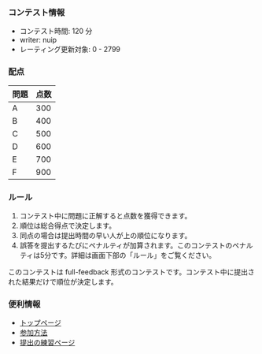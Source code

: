 
<div>

<span>

<span>

### **コンテスト情報**

<section>

<ul>

<li>
コンテスト時間: 120 分
</li>

<li>
writer:  
<span>
nuip
</span>

</li>

<li>
レーティング更新対象: 0 - 
<span>
2799
</span>

</li>

</ul>

</section>

### **配点**

<section>

<div>

<div>

<table>

<thead>

<tr>

<th>
問題
</th>

<th>
点数
</th>

</tr>

</thead>

<tbody>

<tr>

<td>
A
</td>

<td>
300
</td>

</tr>

<tr>

<td>
B
</td>

<td>
400
</td>

</tr>

<tr>

<td>
C
</td>

<td>
500
</td>

</tr>

<tr>

<td>
D
</td>

<td>
600
</td>

</tr>

<tr>

<td>
E
</td>

<td>
700
</td>

</tr>

<tr>

<td>
F
</td>

<td>
900
</td>

</tr>

</tbody>

</table>

</div>

</div>

</section>

### **ルール**

<section>

<ol>

<li>
コンテスト中に問題に正解すると点数を獲得できます。
</li>

<li>
順位は総合得点で決定します。
</li>

<li>
同点の場合は提出時間の早い人が上の順位になります。
</li>

<li>
誤答を提出するたびにペナルティが加算されます。このコンテストのペナルティは5分です。詳細は画面下部の「ルール」をご覧ください。
</li>

</ol>

<p>
このコンテストは full-feedback 形式のコンテストです。コンテスト中に提出された結果だけで順位が決定します。
      
</p>

</section>

### **便利情報**

<ul>

<li>
<a href="https://atcoder.jp/">トップページ</a>
</li>

<li>
<a href="https://atcoder.jp/post/37">参加方法</a>
</li>

<li>
<a href="https://atcoder.jp/contests/practice">提出の練習ページ</a>
</li>

</ul>

</span>

</span>

</div>
